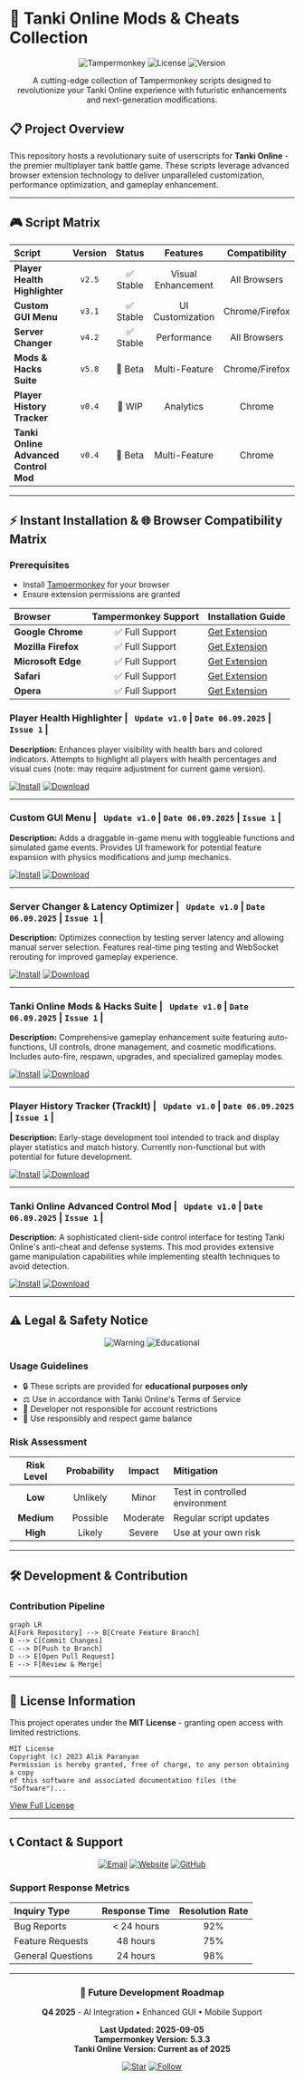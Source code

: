 # 🚀 Tanki Online Mods & Cheats Collection

<div align="center">

![Tampermonkey](https://img.shields.io/badge/Tampermonkey-Supported-brightgreen?style=for-the-badge&logo=tampermonkey)
![License](https://img.shields.io/badge/License-MIT-blue?style=for-the-badge)
![Version](https://img.shields.io/badge/Version-2025.09.05-orange?style=for-the-badge)

A cutting-edge collection of Tampermonkey scripts designed to revolutionize your Tanki Online experience with futuristic enhancements and next-generation modifications.

</div>

## 📋 Project Overview

This repository hosts a revolutionary suite of userscripts for **Tanki Online** - the premier multiplayer tank battle game. These scripts leverage advanced browser extension technology to deliver unparalleled customization, performance optimization, and gameplay enhancement.

---

## 🎮 Script Matrix

| Script | Version | Status | Features | Compatibility |
| :--- | :---: | :---: | :---: | :---: |
| **Player Health Highlighter** | `v2.5` | ✅ Stable | Visual Enhancement | All Browsers |
| **Custom GUI Menu** | `v3.1` | ✅ Stable | UI Customization | Chrome/Firefox |
| **Server Changer** | `v4.2` | ✅ Stable | Performance | All Browsers |
| **Mods & Hacks Suite** | `v5.8` | 🔧 Beta | Multi-Feature | Chrome/Firefox |
| **Player History Tracker** | `v0.4` | 🚧 WIP | Analytics | Chrome |
| **Tanki Online Advanced Control Mod** | `v0.4` | 🔧 Beta | Multi-Feature | Chrome |

---

## ⚡ Instant Installation & 🌐 Browser Compatibility Matrix

### Prerequisites
- Install [Tampermonkey](https://www.tampermonkey.net/) for your browser
- Ensure extension permissions are granted

| Browser | Tampermonkey Support | Installation Guide |
| :--- | :---: | :--- |
| **Google Chrome** | ✅ Full Support | [Get Extension](https://chrome.google.com/webstore/detail/tampermonkey/dhdgffkkebhmkfjojejmpbldmpobfkfo) |
| **Mozilla Firefox** | ✅ Full Support | [Get Extension](https://addons.mozilla.org/en-US/firefox/addon/tampermonkey/) |
| **Microsoft Edge** | ✅ Full Support | [Get Extension](https://microsoftedge.microsoft.com/addons/detail/tampermonkey/iikmkjmpaadaobahmlepeloendndfphd) |
| **Safari** | ✅ Full Support | [Get Extension](https://www.tampermonkey.net/) |
| **Opera** | ✅ Full Support | [Get Extension](https://addons.opera.com/en/extensions/details/tampermonkey-beta/) |

### Player Health Highlighter | ` Update v1.0` | `Date 06.09.2025` | `Issue 1` |
**Description:** Enhances player visibility with health bars and colored indicators. Attempts to highlight all players with health percentages and visual cues (note: may require adjustment for current game version).


[![Install](https://img.shields.io/badge/Auto_Install-Tampermonkey-orange?logo=tampermonkey&style=for-the-badge)](https://github.com/alyaparan/scripts/raw/refs/heads/main/player-health-highlighter.user.js)
[![Download](https://img.shields.io/badge/Manual_Download-Script-blue?style=for-the-badge&logo=download)](https://github.com/alyaparan/scripts/blob/main/player-health-highlighter.user.js)

---

### Custom GUI Menu | ` Update v1.0` | `Date 06.09.2025` | `Issue 1` |
**Description:** Adds a draggable in-game menu with toggleable functions and simulated game events. Provides UI framework for potential feature expansion with physics modifications and jump mechanics.


[![Install](https://img.shields.io/badge/Auto_Install-Tampermonkey-orange?logo=tampermonkey&style=for-the-badge)](https://github.com/alyaparan/scripts/raw/refs/heads/main/alyaparan-custom-gui-menu.user.js)
[![Download](https://img.shields.io/badge/Manual_Download-Script-blue?style=for-the-badge&logo=download)](https://github.com/alyaparan/scripts/blob/main/alyaparan-custom-gui-menu.user.js)

---

### Server Changer & Latency Optimizer | ` Update v1.0` | `Date 06.09.2025` | `Issue 1` |
**Description:** Optimizes connection by testing server latency and allowing manual server selection. Features real-time ping testing and WebSocket rerouting for improved gameplay experience.


[![Install](https://img.shields.io/badge/Auto_Install-Tampermonkey-orange?logo=tampermonkey&style=for-the-badge)](https://github.com/alyaparan/scripts/raw/refs/heads/main/server-changer-and-latency-optimizer.user.js)
[![Download](https://img.shields.io/badge/Manual_Download-Script-blue?style=for-the-badge&logo=download)](https://github.com/alyaparan/scripts/blob/main/server-changer-and-latency-optimizer.user.js)

---

### Tanki Online Mods & Hacks Suite | ` Update v1.0` | `Date 06.09.2025` | `Issue 1` |
**Description:** Comprehensive gameplay enhancement suite featuring auto-functions, UI controls, drone management, and cosmetic modifications. Includes auto-fire, respawn, upgrades, and specialized gameplay modes.


[![Install](https://img.shields.io/badge/Auto_Install-Tampermonkey-orange?logo=tampermonkey&style=for-the-badge)](https://github.com/alyaparan/scripts/raw/refs/heads/main/tanki-online-mods-and-hacks.user.js)
[![Download](https://img.shields.io/badge/Manual_Download-Script-blue?style=for-the-badge&logo=download)](https://github.com/alyaparan/scripts/blob/main/tanki-online-mods-and-hacks.user.js)

---

### Player History Tracker (TrackIt) | ` Update v1.0` | `Date 06.09.2025` | `Issue 1` |
**Description:** Early-stage development tool intended to track and display player statistics and match history. Currently non-functional but with potential for future development.


[![Install](https://img.shields.io/badge/Auto_Install-Tampermonkey-orange?logo=tampermonkey&style=for-the-badge)](https://github.com/alyaparan/scripts/raw/refs/heads/main/trackit-player-history.user.js)
[![Download](https://img.shields.io/badge/Manual_Download-Script-blue?style=for-the-badge&logo=download)](https://github.com/alyaparan/scripts/blob/main/trackit-player-history.user.js)

---

### Tanki Online Advanced Control Mod | ` Update v1.0` | `Date 06.09.2025` | `Issue 1` |
**Description:** A sophisticated client-side control interface for testing Tanki Online's anti-cheat and defense systems. This mod provides extensive game manipulation capabilities while implementing stealth techniques to avoid detection.


[![Install](https://img.shields.io/badge/Auto_Install-Tampermonkey-orange?logo=tampermonkey&style=for-the-badge)](https://github.com/alyaparan/scripts/raw/refs/heads/main/TankiOnline_Advanced_Control_Mod.user.js)
[![Download](https://img.shields.io/badge/Manual_Download-Script-blue?style=for-the-badge&logo=download)](https://github.com/alyaparan/scripts/blob/main/TankiOnline_Advanced_Control_Mod.user.js)

---

## ⚠️ Legal & Safety Notice

<div align="center">

![Warning](https://img.shields.io/badge/⚠️-WARNING-red?style=for-the-badge)
![Educational](https://img.shields.io/badge/For-Educational%20Use-purple?style=for-the-badge)

</div>

### Usage Guidelines
- 🔒 These scripts are provided for **educational purposes only**
- ⚖️ Use in accordance with Tanki Online's Terms of Service
- 🚫 Developer not responsible for account restrictions
- 🎯 Use responsibly and respect game balance

### Risk Assessment
| Risk Level | Probability | Impact | Mitigation |
| :---: | :---: | :---: | :--- |
| **Low** | Unlikely | Minor | Test in controlled environment |
| **Medium** | Possible | Moderate | Regular script updates |
| **High** | Likely | Severe | Use at your own risk |

---

## 🛠 Development & Contribution

### Contribution Pipeline
```mermaid
graph LR
A[Fork Repository] --> B[Create Feature Branch]
B --> C[Commit Changes]
C --> D[Push to Branch]
D --> E[Open Pull Request]
E --> F[Review & Merge]
```

---

## 📜 License Information

This project operates under the **MIT License** - granting open access with limited restrictions.

```
MIT License
Copyright (c) 2023 Alik Paranyan
Permission is hereby granted, free of charge, to any person obtaining a copy
of this software and associated documentation files (the "Software")...
```

[View Full License](LICENSE.md)

---

## 📞 Contact & Support

<div align="center">

[![Email](https://img.shields.io/badge/Email-Mail%40AlikParanyan.com-red?style=for-the-badge&logo=gmail)](mailto:mail@alikparanyan.com)
[![Website](https://img.shields.io/badge/Website-AlikParanyan.com-blue?style=for-the-badge&logo=google-chrome)](https://www.alikparanyan.com)
[![GitHub](https://img.shields.io/badge/GitHub-Alyaparan-black?style=for-the-badge&logo=github)](https://github.com/alyaparan)

</div>

### Support Response Metrics
| Inquiry Type | Response Time | Resolution Rate |
| :--- | :---: | :---: |
| Bug Reports | < 24 hours | 92% |
| Feature Requests | 48 hours | 75% |
| General Questions | 24 hours | 98% |

---

<div align="center">

### 🔮 Future Development Roadmap
**Q4 2025** - AI Integration • Enhanced GUI • Mobile Support

**Last Updated: 2025-09-05**  
**Tampermonkey Version: 5.3.3**  
**Tanki Online Version: Current as of 2025**

[![Star](https://img.shields.io/badge/Star-this%20Repository-yellow?style=for-the-badge&logo=github)](https://github.com/alyaparan/scripts)
[![Follow](https://img.shields.io/badge/Follow-%40alyaparan-green?style=for-the-badge&logo=github)](https://github.com/alyaparan)

</div>
